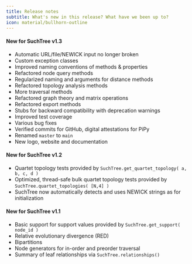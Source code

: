 ```yaml
---
title: Release notes
subtitle: What's new in this release? What have we been up to?
icon: material/bullhorn-outline
---
```


#### New for SuchTree v1.3
- Automatic URL/file/NEWICK input no longer broken
- Custom exception classes
- Improved naming conventions of methods & properties
- Refactored node query methods
- Regularized naming and arguments for distance methods
- Refactored topology analysis methods
- More traversal methods
- Refactored graph theory and matrix operations
- Refactored export methods
- Stubs for backward compatibility with deprecation warnings
- Improved test coverage
- Various bug fixes
- Verified commits for GitHub, digital attestations for PiPy
- Renamed `master` to `main`
- New logo, website and documentation 

#### New for SuchTree v1.2

- Quartet topology tests provided by `SuchTree.get_quartet_topology( a, b, c, d )`
- Optimized, thread-safe bulk quartet topology tests provided by
  `SuchTree.quartet_topologies( [N,4] )`
- SuchTree now automatically detects and uses NEWICK strings as for initialization

#### New for SuchTree v1.1

- Basic support for support values provided by `SuchTree.get_support( node_id )`
- Relative evolutionary divergence (RED)
- Bipartitions
- Node generators for in-order and preorder traversal
- Summary of leaf relationships via `SuchTree.relationships()`
